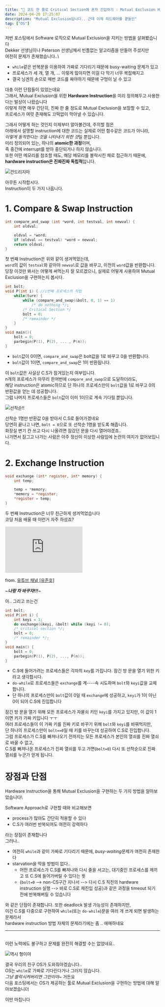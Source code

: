 ```yaml
---
title: "🚧 코드 한 줄로 Critical Section에 혼자 진입하기 : Mutual Exclusion Hardware Approach"
date: 2024-04-20 17:25:07
description: "Mutual Exclusion입니다.. 근데 이제 하드웨어를 곁들인"
tag: ["OS"]
---
```


저번 포스팅에서 Software 로직으로 Mutual Exclusion을 지키는 방법을 살펴봤습니다\
Dekker 선생님이나 Peterson 선생님께서 빈틈없는 알고리즘을 만들어 주셨지만\
여전히 문제가 존재했습니다..\

- `while`같은 반복문을 이용하여 가짜로 기다리기 때문에 busy-waiting 문제가 있고
- 프로세스가 세 개, 열 개, ... 이렇게 많아지면 이걸 다 막기 너무 복잡해지고
- 결국 닝겐의 손으로 매번 코드를 짜야하기 때문에 구멍이 날 수 있고

대충 이런 단점들이 있었는데요\
그래서, Mutual Exclusion을 위한 **Hardware Instruction**을 미리 정의해두고 사용한다는 발상이 나왔습니다\
이렇게 하면 매우 간단히, 진짜 한 줄 정도로 Mutual Exclusion을 보장할 수 있고,\
프로세스가 여럿 존재해도 끄떡없이 막아낼 수 있습니다.

그래서 어떻게 하는 것인지 이제부터 알아볼건데, 주의할 점은\
아래에서 설명할 instruction에 대한 코드는 실제로 어떤 함수같은 코드가 아니라,\
*이렇게 동작한다는 것을 나타내기 위한 것*일 뿐입니다.\
미리 정의되어 있는, 하나의 **atomic한 과정**이며,\
즉 중간에 interrupt를 받아 중단되거나 하지 않습니다.\
또한 어떤 메모리를 참조할 때도, 해당 메모리를 블락시킨 채로 접근하기 때문에,\
**hardware instruction은 진짜진짜 독립적**입니다.

![건드리지마](image.png)

아무튼 시작합시다.\
Instruction이 두 가지 나옵니다.

# 1. Compare & Swap Instruction

```c
int compare_and_swap (int *word, int testval, int newval) {
	int oldval;

	oldval = *word;
	if (oldval == testval) *word = newval;
	return oldval;
}
```

첫 번째 Instruction은 위와 같이 생겨먹었는데,\
`word`의 값이 `testval`와 같아야 `newval`로 값을 바꾸고, 이전의 `word`값을 반환합니다.\
당장 이것만 봐서는 어떻게 써먹는지 잘 모르겠으니, 실제로 어떻게 사용하여 Mutual Exclusion을 구현하는지 봅시다.

```c
int bolt;
void P(int i) { //i번째 프로세스의 작업
	while(ture) {
		while (compare_and_swap(&bolt, 0, 1) == 1)
			/* do nothing */;
		/* Critical Section */
		bolt = 0;
		/* remainder */
	}
}
void main(){
	bolt = 0;
	parbegin(P(1), P(2), ... , P(n));
}
```

- `bolt`값이 0이면, `compare_and_swap`은 bolt값을 1로 바꾸고 0을 반환합니다.
- `bolt`값이 1이면, `compare_and_swap`은 1이 반환됩니다.

이 `bolt`값은 사실상 C.S가 잠겨있는지 여부입니다.\
n개의 프로세스가 아무리 한꺼번에 `compare_and_swap`으로 도달하더라도,\
해당 instruction은 atomic하므로 단 하나의 프로세스만이 `bolt`값을 1로 바꾸고 0의 반환값을 얻는 데 성공합니다.\
그럼 나머지 프로세스들은 `bolt`값이 이미 1이므로 계속 기다릴 뿐입니다.

![선착순!!](image-1.png)

선착순 1명만 반환값 0을 받아서 C.S로 들어가겠네요\
당연히 끝나고 나면, `bolt = 0`으로 또 선착순 1명을 받도록 해줍니다.\
화장실 변기 칸 쓰고 다시 나올려면 잠갔던 문을 다시 열어야겠죠..\
나가면서 잠그고 나가는 사람은 아주 정신이 이상한 사람임에 논란의 여지가 없어보입니다.

# 2. Exchange Instruction

```c
void exchange (int* register, int* memory) {
	int temp;

	temp = *memory;
	*memory = *register;
	*register = temp;
}
```

두 번째 Instruction은 너무 친근하게 생겨먹었습니다\
코딩 처음 배울 때 이런거 자주 하셨죠?

<iframe width="50%" src="https://www.youtube.com/embed/vpQUw8MQ3c4?si=7H7YgNLTojpf00-k" title="YouTube video player" frameborder="0" allow="accelerometer; autoplay; clipboard-write; encrypted-media; gyroscope; picture-in-picture; web-share" referrerpolicy="strict-origin-when-cross-origin" allowfullscreen></iframe>

from. [유튜브 채널 [유준호]](https://www.youtube.com/@yoojunho1201)

~**_나랑 차 바꾸자!!!_**~

아.. 그리고 쓰는건

```c
int bolt;
void P(int i) {
	int keyi = 1;
	do exchange(&keyi, &bolt) while (keyi != 0);
	/* critical section */;
	bolt = 0;
	/* remainder */;
}
void main() {
	bolt = 0;
	parbegin(P(1), P(2), ..., P(n));
}
```

- C.S에 들어가려는 프로세스들은 각자의 `key`를 가집니다. 잠긴 방 문을 열기 위한 키라고 생각합시다.
- `do-while`로 프로세스들은 `exchange`를 계----속 시도하며 `bolt`와 `keyi`값을 교체합니다.
- 단 하나의 프로세스만이 `bolt`값이 0일 때 `exchange`에 성공하고, `keyi`가 1이 아닌 0이 되어 C.S에 진입합니다

잠긴 방 문을 열기 위해 모든 프로세스가 자물쇠 키인 `keyi`를 가지고 있지만, 이 값이 1이면 키가 가짜 키입니다 ㅜㅜ\
여러 프로세스들이 이 가짜 키를 진짜 키로 바꾸기 위해 `bolt`와 `keyi`를 바꿔먹지만,\
단 하나의 프로세스만이 `bolt==0`일 때 키를 바꾸는데 성공하여 C.S로 진입합니다.\
그럼 프로세스가 C.S를 빠져나오기 전까지는 모든 프로세스가 본인의 열쇠를 진짜 열쇠로 바꿀 수 없고,\
C.S를 빠져나온 프로세스가 진짜 열쇠를 두고 가면(`bolt=0`) 다시 또 선착순으로 진짜 열쇠를 누군가 얻게 됩니다.

# 장점과 단점

Hardware Instruction을 통해 Mutual Exclusion을 구현하는 두 가지 방법을 알아보았습니다\

Software Approach로 구현할 때와 비교해보면

- process가 많아도 간단히 적용할 수 있다
- C.S가 여러번 반복되어도 여전히 강력하다

라는 장점이 존재합니다\
그러나..

- 여전히 `while`과 같이 가짜로 기다리기 때문에, *busy-waiting*문제가 여전히 존재한다
- starvation을 막을 방법이 없다..
  - 어떤 프로세스가 C.S를 빠져나와 다시 줄을 서고는, 대기중인 프로세스를 제끼고 또 C.S에 들어가버릴 수 있다는 뜻
  - {`bolt=0` --> non-CS구간 지나서 --> 다시 C.S 직전의 hardware instruction 실행 --> 바로 C.S로 재진입 성공}과 같은 과정을 timeout 되기 전에 반복해버릴 수 있습니다

와 같은 단점이 존재합니다.
또한 deadlock 발생 가능성이 존재하지만,\
이건 C.S를 다중으로 구현하여 `while`(또는 `do-while`)문을 여러 개 쓰게 되면 발생하는 문제라서\
hardware instruction 방법 자체의 문제라기에는 좀 .. 애매하네요

---

\
이런 노력에도 불구하고 문제를 완전히 해결할 수는 없었네요..

![역시 형이야](image-3.png)

결국 우리의 친구 OS가 도와줘야겠습니다..\
OS는 `while`로 가짜로 기다린다거나 그러지 않습니다.\
_그냥 블락시켜버리면 그만이야~_ 거든요\
다음 포스팅에서는 OS가 제공하는 툴로 Mutual Exclusion을 구현하는 방법에 대해 알아보겠습니더

이만 마칩니다
